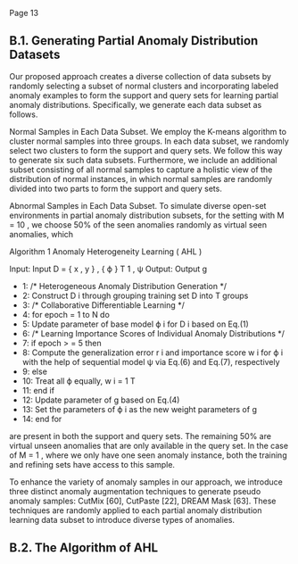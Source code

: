 Page 13

## B.1. Generating Partial Anomaly Distribution Datasets

Our proposed approach creates a diverse collection of data subsets by randomly selecting a subset of normal clusters and incorporating labeled anomaly examples to form the support and query sets for learning partial anomaly distributions. Specifically, we generate each data subset as follows.

Normal Samples in Each Data Subset. We employ the K-means algorithm to cluster normal samples into three groups. In each data subset, we randomly select two clusters to form the support and query sets. We follow this way to generate six such data subsets. Furthermore, we include an additional subset consisting of all normal samples to capture a holistic view of the distribution of normal instances, in which normal samples are randomly divided into two parts to form the support and query sets.

Abnormal Samples in Each Data Subset. To simulate diverse open-set environments in partial anomaly distribution subsets, for the setting with M = 10 , we choose 50% of the seen anomalies randomly as virtual seen anomalies, which

Algorithm 1 Anomaly Heterogeneity Learning ( AHL )

Input: Input D = { x , y } , { ϕ } T 1 , ψ Output: Output g

- 1: /* Heterogeneous Anomaly Distribution Generation */
- 2: Construct D i through grouping training set D into T groups
- 3: /* Collaborative Differentiable Learning */
- 4: for epoch = 1 to N do
- 5: Update parameter of base model ϕ i for D i based on Eq.(1)
- 6: /* Learning Importance Scores of Individual Anomaly Distributions */
- 7: if epoch > = 5 then
- 8: Compute the generalization error r i and importance score w i for ϕ i with the help of sequential model ψ via Eq.(6) and Eq.(7), respectively
- 9: else
- 10: Treat all ϕ equally, w i = 1 T
- 11: end if
- 12: Update parameter of g based on Eq.(4)
- 13: Set the parameters of ϕ i as the new weight parameters of g
- 14: end for

are present in both the support and query sets. The remaining 50% are virtual unseen anomalies that are only available in the query set. In the case of M = 1 , where we only have one seen anomaly instance, both the training and refining sets have access to this sample.

To enhance the variety of anomaly samples in our approach, we introduce three distinct anomaly augmentation techniques to generate pseudo anomaly samples: CutMix [60], CutPaste [22], DREAM Mask [63]. These techniques are randomly applied to each partial anomaly distribution learning data subset to introduce diverse types of anomalies.

## B.2. The Algorithm of AHL